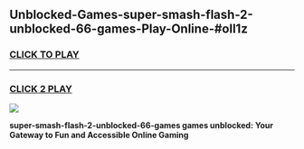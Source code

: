 
## Unblocked-Games-super-smash-flash-2-unblocked-66-games-Play-Online-#oll1z
<h3>
<a href="https://premium.freeplayer.one?title=super-smash-flash-2-unblocked-66-games&ref=24F">CLICK TO PLAY</a></h3>
<hr>

<h3>
<a href="https://premium.freeplayer.one?title=super-smash-flash-2-unblocked-66-games&ref=24F">CLICK 2 PLAY</a>
  
</h3>

<a href="https://premium.freeplayer.one?title=super-smash-flash-2-unblocked-66-games&ref=24F/"><img src="https://clearcache.store/games.png"></a>


**super-smash-flash-2-unblocked-66-games games unblocked: Your Gateway to Fun and Accessible Online Gaming**
